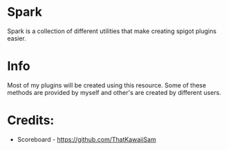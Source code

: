 # Spark
Spark is a collection of different utilities that make creating spigot plugins easier.

# Info
Most of my plugins will be created using this resource.
Some of these methods are provided by myself and other's are created by different users.

# Credits:
- Scoreboard - https://github.com/ThatKawaiiSam
